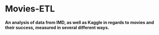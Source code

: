 # Movies-ETL
#### An analysis of data from IMD, as well as Kaggle in regards to movies and their success, measured in several different ways. 
